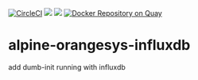 [![CircleCI](https://circleci.com/gh/orangesys/alpine-orangesys-influxdb.svg?style=svg)](https://circleci.com/gh/orangesys/alpine-orangesys-influxdb)
[![](https://images.microbadger.com/badges/image/orangesys/alpine-orangesys-influxdb.svg)](https://microbadger.com/images/orangesys/alpine-orangesys-influxdb "Get your own image badge on microbadger.com")
[![](https://images.microbadger.com/badges/version/orangesys/alpine-orangesys-influxdb.svg)](https://microbadger.com/images/orangesys/alpine-orangesys-influxdb "Get your own version badge on microbadger.com")
[![Docker Repository on Quay](https://quay.io/repository/orangesys/alpine-orangesys-influxdb/status?token=c4f50eb8-0ca2-430a-88bc-e6dd70222434 "Docker Repository on Quay")](https://quay.io/repository/orangesys/alpine-orangesys-influxdb)

# alpine-orangesys-influxdb

add dumb-init running with influxdb
